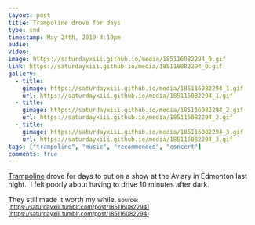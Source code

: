 ```yaml
---
layout: post
title: Trampoline drove for days
type: snd
timestamp: May 24th, 2019 4:10pm
audio: 
video: 
image: https://saturdayxiii.github.io/media/185116082294_0.gif
link: https://saturdayxiii.github.io/media/185116082294_0.gif
gallery:
  - title: 
    gimage: https://saturdayxiii.github.io/media/185116082294_1.gif
    url: https://saturdayxiii.github.io/media/185116082294_1.gif
  - title: 
    gimage: https://saturdayxiii.github.io/media/185116082294_2.gif
    url: https://saturdayxiii.github.io/media/185116082294_2.gif
  - title: 
    gimage: https://saturdayxiii.github.io/media/185116082294_3.gif
    url: https://saturdayxiii.github.io/media/185116082294_3.gif
tags: ["trampoline", "music", "recommended", "concert"]
comments: true
---
```

[Trampoline](https://trampolinesounds.bandcamp.com) drove for days to put on a show at the Aviary in Edmonton last night.  I felt poorly about having to drive 10 minutes after dark.

They still made it worth my while.
<small>source: [https://saturdayxiii.tumblr.com/post/185116082294](https://saturdayxiii.tumblr.com/post/185116082294)</small>